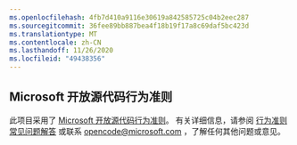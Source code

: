 ```yaml
---
ms.openlocfilehash: 4fb7d410a9116e30619a842585725c04b2eec287
ms.sourcegitcommit: 36fee89bb887bea4f18b19f17a8c69daf5bc423d
ms.translationtype: MT
ms.contentlocale: zh-CN
ms.lasthandoff: 11/26/2020
ms.locfileid: "49438356"
---
```

## <a name="microsoft-open-source-code-of-conduct"></a>Microsoft 开放源代码行为准则
此项目采用了 [Microsoft 开放源代码行为准则](https://opensource.microsoft.com/codeofconduct/)。
有关详细信息，请参阅 [行为准则常见问题解答](https://opensource.microsoft.com/codeofconduct/faq/) 或联系 [opencode@microsoft.com](mailto:opencode@microsoft.com) ，了解任何其他问题或意见。